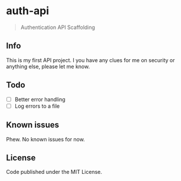 # auth-api
> Authentication API Scaffolding

## Info
This is my first API project. I you have any clues for me on security or anything else, please let me know.

## Todo
- [ ] Better error handling
- [ ] Log errors to a file

## Known issues
Phew. No known issues for now.

## License
Code published under the MIT License.
